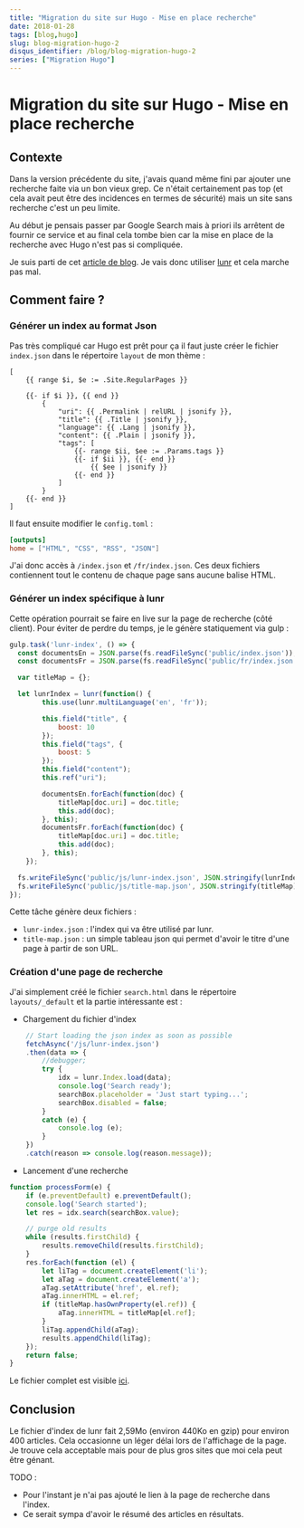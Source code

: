```yaml
---
title: "Migration du site sur Hugo - Mise en place recherche"
date: 2018-01-28
tags: [blog,hugo]
slug: blog-migration-hugo-2
disqus_identifier: /blog/blog-migration-hugo-2
series: ["Migration Hugo"]
---
```

# Migration du site sur Hugo - Mise en place recherche

## Contexte

Dans la version précédente du site, j'avais quand même fini par ajouter une recherche faite via un bon vieux grep.
Ce n'était certainement pas top (et cela avait peut être des incidences en termes de sécurité) mais un site sans recherche c'est un peu limite.

Au début je pensais passer par Google Search mais à priori ils arrêtent de fournir ce service et au final cela tombe bien car la mise en place de la recherche avec Hugo n'est pas si compliquée.

Je suis parti de cet [article de blog](https://www.marmanold.com/tech/full-text-search-using-hugo--lunr/).
Je vais donc utiliser [lunr](https://lunrjs.com/) et cela marche pas mal.

## Comment faire ?

### Générer un index au format Json

Pas très compliqué car Hugo est prêt pour ça il faut juste créer le fichier `index.json` dans le répertoire `layout` de mon thème :

```
[
    {{ range $i, $e := .Site.RegularPages }}

    {{- if $i }}, {{ end }}
        {
            "uri": {{ .Permalink | relURL | jsonify }},
            "title": {{ .Title | jsonify }},
            "language": {{ .Lang | jsonify }},
            "content": {{ .Plain | jsonify }},
            "tags": [
                {{- range $ii, $ee := .Params.tags }}
                {{- if $ii }}, {{- end }}
                    {{ $ee | jsonify }}
                {{- end }}
            ]
        }
    {{- end }}
]
```

Il faut ensuite modifier le `config.toml` :

```toml
[outputs]
home = ["HTML", "CSS", "RSS", "JSON"]
```

J'ai donc accès à `/index.json` et `/fr/index.json`. Ces deux fichiers contiennent tout le contenu de chaque page sans aucune balise HTML.

### Générer un index spécifique à lunr

Cette opération pourrait se faire en live sur la page de recherche (côté client).
Pour éviter de perdre du temps, je le génère statiquement via gulp :

```js
gulp.task('lunr-index', () => {
  const documentsEn = JSON.parse(fs.readFileSync('public/index.json'));
  const documentsFr = JSON.parse(fs.readFileSync('public/fr/index.json'));

  var titleMap = {};

  let lunrIndex = lunr(function() {
        this.use(lunr.multiLanguage('en', 'fr'));

        this.field("title", {
            boost: 10
        });
        this.field("tags", {
            boost: 5
        });
        this.field("content");
        this.ref("uri");

        documentsEn.forEach(function(doc) {
            titleMap[doc.uri] = doc.title;
            this.add(doc);
        }, this);
        documentsFr.forEach(function(doc) {
            titleMap[doc.uri] = doc.title;
            this.add(doc);
        }, this);
    });

  fs.writeFileSync('public/js/lunr-index.json', JSON.stringify(lunrIndex));
  fs.writeFileSync('public/js/title-map.json', JSON.stringify(titleMap));
});
```

Cette tâche génère deux fichiers :

 * `lunr-index.json` : l'index qui va être utilisé par lunr.
 * `title-map.json` : un simple tableau json qui permet d'avoir le titre d'une page à partir de son URL.

### Création d'une page de recherche

J'ai simplement créé le fichier `search.html` dans le répertoire `layouts/_default` et la partie intéressante est :

* Chargement du fichier d'index

```js
    // Start loading the json index as soon as possible
    fetchAsync('/js/lunr-index.json')
    .then(data => {
        //debugger;
        try {
            idx = lunr.Index.load(data);
            console.log('Search ready');
            searchBox.placeholder = 'Just start typing...';
            searchBox.disabled = false;
        }
        catch (e) {
            console.log (e);
        }
    })
    .catch(reason => console.log(reason.message));
```

* Lancement d'une recherche

```js
function processForm(e) {
    if (e.preventDefault) e.preventDefault();
    console.log('Search started');
    let res = idx.search(searchBox.value);

    // purge old results
    while (results.firstChild) {
        results.removeChild(results.firstChild);
    }
    res.forEach(function (el) {
        let liTag = document.createElement('li');
        let aTag = document.createElement('a');
        aTag.setAttribute('href', el.ref);
        aTag.innerHTML = el.ref;
        if (titleMap.hasOwnProperty(el.ref)) {
            aTag.innerHTML = titleMap[el.ref];
        }
        liTag.appendChild(aTag);
        results.appendChild(liTag);
    });
    return false;
}
```

Le fichier complet est visible [ici](https://github.com/seblucas/www-blog/blob/hugo/themes/cocoa-eh/layouts/_default/search.html).

## Conclusion

Le fichier d'index de lunr fait 2,59Mo (environ 440Ko en gzip) pour environ 400 articles.
Cela occasionne un léger délai lors de l'affichage de la page.
Je trouve cela acceptable mais pour de plus gros sites que moi cela peut être génant.

TODO :

 * Pour l'instant je n'ai pas ajouté le lien à la page de recherche dans l'index.
 * Ce serait sympa d'avoir le résumé des articles en résultats.